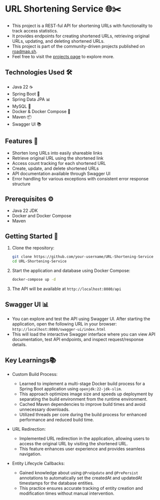 # URL Shortening Service 🌐✂️

- This project is a REST-ful API for shortening URLs with functionality to track access statistics.
- It provides endpoints for creating shortened URLs, retrieving original URLs, updating, and deleting shortened URLs.
- This project is part of the community-driven projects published
  on [roadmap.sh](https://roadmap.sh/projects/url-shortening-service).
- Feel free to visit the [projects page](https://roadmap.sh/projects) to explore more.

## Technologies Used 🛠️

- Java 22 ☕
- Spring Boot 🍃
- Spring Data JPA 📊
- MySQL 🐬
- Docker & Docker Compose 🐳
- Maven 📦
- Swagger UI 📚

## Features 🌟

- Shorten long URLs into easily shareable links
- Retrieve original URL using the shortened link
- Access count tracking for each shortened URL
- Create, update, and delete shortened URLs
- API documentation available through Swagger UI
- Error handling for various exceptions with consistent error response structure

## Prerequisites ⚙️

- Java 22 JDK
- Docker and Docker Compose
- Maven

## Getting Started 🚀

1. Clone the repository:
   ```bash
   git clone https://github.com/your-username/URL-Shortening-Service
   cd URL-Shortening-Service
   ```

2. Start the application and database using Docker Compose:
   ```bash
   docker-compose up -d
   ```

3. The API will be available at `http://localhost:8080/api`

## Swagger UI 📊

- You can explore and test the API using Swagger UI. After starting the application, open the following URL in your
  browser: `http://localhost:8080/swagger-ui/index.html`
- This will load the interactive Swagger interface where you can view API documentation, test API endpoints, and inspect
  request/response details.

## Key Learnings📚

- Custom Build Process:
  - Learned to implement a multi-stage Docker build process for a Spring Boot application using `openjdk:22-jdk-slim`.
  - This approach optimizes image size and speeds up deployment by separating the build environment from the runtime
    environment.
  - Cached Maven dependencies to improve build times and avoid unnecessary downloads.
  - Utilized threads per core during the build process for enhanced performance and reduced build time.

- URL Redirection:
  - Implemented URL redirection in the application, allowing users to access the original URL by visiting the shortened
    URL.
  - This feature enhances user experience and provides seamless navigation.

- Entity Lifecycle Callbacks:
  - Gained knowledge about using `@PreUpdate` and `@PrePersist` annotations to automatically set the createdAt and
    updatedAt
    timestamps for the database entities.
  - This practice ensures accurate tracking of entity creation and modification times without manual intervention.